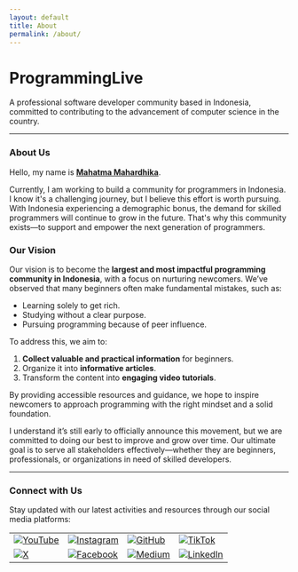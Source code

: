 ```yaml
---
layout: default
title: About
permalink: /about/
---
```


# **ProgrammingLive**
A professional software developer community based in Indonesia, committed to contributing to the advancement of computer science in the country.

---

### **About Us**

Hello, my name is **[Mahatma Mahardhika](https://github.com/mahatmamahardhikach)**.

Currently, I am working to build a community for programmers in Indonesia. I know it's a challenging journey, but I believe this effort is worth pursuing. With Indonesia experiencing a demographic bonus, the demand for skilled programmers will continue to grow in the future. That's why this community exists—to support and empower the next generation of programmers.

### **Our Vision**

Our vision is to become the **largest and most impactful programming community in Indonesia**, with a focus on nurturing newcomers. We’ve observed that many beginners often make fundamental mistakes, such as:
- Learning solely to get rich.
- Studying without a clear purpose.
- Pursuing programming because of peer influence.

To address this, we aim to:
1. **Collect valuable and practical information** for beginners.
2. Organize it into **informative articles**.
3. Transform the content into **engaging video tutorials**.

By providing accessible resources and guidance, we hope to inspire newcomers to approach programming with the right mindset and a solid foundation.

I understand it’s still early to officially announce this movement, but we are committed to doing our best to improve and grow over time. Our ultimate goal is to serve all stakeholders effectively—whether they are beginners, professionals, or organizations in need of skilled developers.

---

### **Connect with Us**

Stay updated with our latest activities and resources through our social media platforms:
<table>
  <tr>
    <td><a href="https://www.youtube.com/@programinglive"><img src="https://img.shields.io/badge/YouTube-red?style=for-the-badge&logo=youtube&logoColor=white" alt="YouTube"></a></td>
    <td><a href="https://www.instagram.com/programinglive"><img src="https://img.shields.io/badge/Instagram-E4405F?style=for-the-badge&logo=instagram&logoColor=white" alt="Instagram"></a></td>
    <td><a href="https://github.com/programinglive"><img src="https://img.shields.io/badge/GitHub-181717?style=for-the-badge&logo=github&logoColor=white" alt="GitHub"></a></td>
    <td><a href="https://www.tiktok.com/@mahatma.mahardhika"><img src="https://img.shields.io/badge/TikTok-black?style=for-the-badge&logo=tiktok&logoColor=white" alt="TikTok"></a></td>
  </tr>
  <tr>
    <td><a href="https://x.com/moszesaeschylus"><img src="https://img.shields.io/badge/X-000000?style=for-the-badge&logo=x&logoColor=white" alt="X"></a></td>
    <td><a href="https://www.facebook.com/programinglive"><img src="https://img.shields.io/badge/Facebook-4267B2?style=for-the-badge&logo=facebook&logoColor=white" alt="Facebook"></a></td>
    <td><a href="https://medium.com/@moszes"><img src="https://img.shields.io/badge/Medium-12100E?style=for-the-badge&logo=medium&logoColor=white" alt="Medium"></a></td>
    <td><a href="https://www.linkedin.com/in/mahatmamahardhika"><img src="https://img.shields.io/badge/LinkedIn-0077B5?style=for-the-badge&logo=linkedin&logoColor=white" alt="LinkedIn"></a></td>
  </tr>
</table>